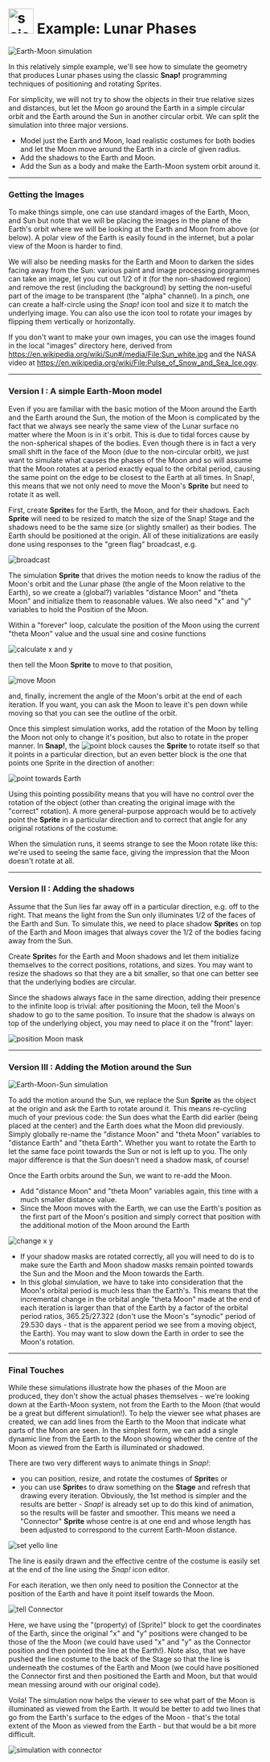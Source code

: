 # <img alt="scientific-snap-icon" src="../../images/einstein_snap.png" width="50"/> Example: Lunar Phases

![Earth-Moon simulation](./images/Earth_Moon_simulation.png)

In this relatively simple example, we'll see how to simulate the geometry that produces Lunar phases using the classic **Snap!** programming techniques of positioning and rotating Sprites.  

For simplicity, we will not try to show the objects in their true relative sizes and distances, but let the Moon go around the Earth in a simple circular orbit and the Earth around the Sun in another circular orbit. We can split the simulation into three major versions.
- Model just the Earth and Moon, load realistic costumes for both bodies and let the Moon move around the Earth in a circle of given radius.
- Add the shadows to the Earth and Moon.
- Add the Sun as a body and make the Earth-Moon system orbit around it.

---

### Getting the Images

To make things simple, one can use standard images of the Earth, Moon, and Sun but note that we will be placing the images in the plane of the Earth's orbit where we will be looking at the Earth and Moon from above (or below).  A polar view of the Earth is easily found in the internet, but a polar view of the Moon is harder to find.

We will also be needing masks for the Earth and Moon to darken the sides facing away from the Sun: various paint and image processing programmes can take an image, let you cut out 1/2 of it (for the non-shadowed region) and remove the rest (including the background) by setting the non-useful part of the image to be transparent (the "alpha" channel).  In a pinch, one can create a half-circle using the *Snap!* icon tool and size it to match the underlying image.  You can also use the icon tool to rotate your images by flipping them vertically or horizontally.

If you don't want to make your own images, you can use the images found in the local "images" directory here, derived from https://en.wikipedia.org/wiki/Sun#/media/File:Sun_white.jpg and the NASA video at https://en.wikipedia.org/wiki/File:Pulse_of_Snow_and_Sea_Ice.ogv.

---

### Version I : A simple Earth-Moon model

Even if you are familiar with the basic motion of the Moon around the Earth and the Earth around the Sun, the motion of the Moon is complicated by the fact that we always see nearly the same view of the Lunar surface no matter where the Moon is in it's orbit.  This is due to tidal forces cause by the non-spherical shapes of the bodies.  Even though there is in fact a very small shift in the face of the Moon (due to the non-circular orbit), we just want to simulate what causes the phases of the Moon and so will assume that the Moon rotates at a period exactly equal to the orbital period, causing the same point on the edge to be closest to the Earth at all times.  In Snap!, this means that we not only need to move the Moon's **Sprite** but need to rotate it as well.

First, create **Sprite**s for the Earth, the Moon, and for their shadows.  Each **Sprite** will need to be resized to match the size of the Snap! Stage and the shadows need to be the same size (or slightly smaller) as their bodies.  The Earth should be positioned at the origin.  All of these initializations are easily done using responses to the "green flag" broadcast, e.g.

![broadcast](./images/broadcast.png)

The simulation **Sprite** that drives the motion needs to know the radius of the Moon's orbit and the Lunar phase (the angle of the Moon relative to the Earth), so we create a (global?) variables "distance Moon" and "theta Moon" and initialize them to reasonable values.  We also need "x" and "y" variables to hold the Position of the Moon.

Within a "forever" loop, calculate the position of the Moon using the current "theta Moon" value and the usual sine and cosine functions

![calculate x and y](./images/calc_x_y.png)

then tell the Moon **Sprite** to move to that position,

![move Moon](./images/move_Moon.png)

and, finally, increment the angle of the Moon's orbit at the end of each iteration.  If you want, you can ask the Moon to leave it's pen down while moving so that you can see the outline of the orbit.

Once this simplest simulation works, add the rotation of the Moon by telling the Moon not only to change it's position, but also to rotate in the proper manner.  In **Snap!**, the ![point](./images/point_in_direction.png) block causes the **Sprite** to rotate itself so that it points in a particular direction, but an even better block is the one that points one Sprite in the direction of another:

![point towards Earth](./images/point_towards_Earth.png)

Using this pointing possibility means that you will have no control over the rotation of the object (other than creating the original image with the "correct" rotation).  A more general-purpose approach would be to actively point the **Sprite** in a particular direction and to correct that angle for any original rotations of the costume.

When the simulation runs, it seems strange to see the Moon rotate like this: we're used to seeing the same face, giving the impression that the Moon doesn't rotate at all.

---

### Version II : Adding the shadows

Assume that the Sun lies far away off in a particular direction, e.g. off to the right.  That means the light from the Sun only illuminates 1/2 of the faces of the Earth and Sun.  To simulate this, we need to place shadow **Sprite**s on top of the Earth and Moon images that always cover the 1/2 of the bodies facing away from the Sun.

Create **Sprite**s for the Earth and Moon shadows and let them initialize themselves to the correct positions, rotations, and sizes.  You may want to resize the shadows so that they are a bit smaller, so that one can better see that the underlying bodies are circular.

Since the shadows always face in the same direction, adding their presence to the infinite loop is trivial: after positioning the Moon, tell the Moon's shadow to go to the same position.  To insure that the shadow is always on top of the underlying object, you may need to place it on the "front" layer:

![position Moon mask](./images/tell_MoonMask.png)

---

### Version III : Adding the Motion around the Sun

![Earth-Moon-Sun simulation](./images/Earth_Moon_Sun_simulation.png)

To add the motion around the Sun, we replace the Sun **Sprite** as the object at the origin and ask the Earth to rotate around it.  This means re-cycling much of your previous code: the Sun does what the Earth did earlier (being placed at the center) and the Earth does what the Moon did previously.  Simply globally re-name the "distance Moon" and "theta Moon" variables to "distance Earth" and "theta Earth".   Whether you want to rotate the Earth to let the same face point towards the Sun or not is left up to you.  The only major difference is that the Sun doesn't need a shadow mask, of course!

Once the Earth orbits around the Sun, we want to re-add the Moon.
- Add "distance Moon" and "theta Moon" variables again, this time with a much smaller distance value.
- Since the Moon moves with the Earth, we can use the Earth's position as the first part of the Moon's position and simply correct that position with the additional motion of the Moon around the Earth

![change x y](./images/change_x_y.png)

- If your shadow masks are rotated correctly, all you will need to do is to make sure the Earth and Moon shadow masks remain pointed towards the Sun and the Moon and the Moon towards the Earth.
- In this global simulation, we have to take into consideration that the Moon's orbital period is much less than the Earth's.  This means that the incremental change in the orbital angle "theta Moon" made at the end of each iteration is larger than that of the Earth by a factor of the orbital period ratios, 365.25/27.322 (don't use the Moon's "synodic" period of 29.530 days - that is the apparent period we see from a moving object, the Earth).  You may want to slow down the Earth in order to see the Moon's rotation.

---

### Final Touches

While these simulations illustrate how the phases of the Moon are produced, they don't show the actual phases themselves - we're looking down at the Earth-Moon system, not from the Earth to the Moon (that would be a great but different simulation!).  To help the viewer see what phases are created, we can add lines from the Earth to the Moon that indicate what parts of the Moon are seen.  In the simplest form, we can add a single dynamic line from the Earth to the Moon showing whether the centre of the Moon as viewed from the Earth is illuminated or shadowed.

There are two very different ways to animate things in *Snap!*:
- you can position, resize, and rotate the costumes of **Sprite**s or
- you can use **Sprite**s to draw something on the **Stage** and refresh that drawing every iteration.
Obviously, the 1st method is simpler and the results are better - *Snap!* is already set up to do this kind of animation, so the results will be faster and smoother.  This means we need a "Connector" **Sprite** whose centre is at one end and whose length has been adjusted to correspond to the current Earth-Moon distance.

![set yello line](./images/set_yellow_line.png)

The line is easily drawn and the effective centre of the costume is easily set at the end of the line using the *Snap!* icon editor.

For each iteration, we then only need to position the Connector at the position of the Earth and have it point itself towards the Moon.

![tell Connector](./images/tell_Connector.png)

Here, we have using the "(property) of (Sprite)" block to get the coordinates of the Earth, since the original "x" and "y" positions were changed to be those of the the Moon (we could have used "x" and "y" as the Connector position and then pointed the line at the Earth!).  Note also, that we have pushed the line costume to the back of the Stage so that the line is underneath the costumes of the Earth and Moon (we could have positioned the Connector first and then positioned the Earth and Moon, but that would mean messing around with our original code).

Voila!  The simulation now helps the viewer to see what part of the Moon is illuminated as viewed from the Earth.  It would be better to add two lines that go from the Earth's surface to the edges of the Moon - that's the total extent of the Moon as viewed from the Earth - but that would be a bit more difficult.

![simulation with connector](./images/simulation_with_connector.png)

